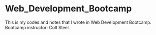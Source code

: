 # Web_Development_Bootcamp
This is my codes and notes that I wrote in Web Development Bootcamp. Bootcamp instructor: Colt Steel.
